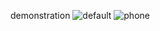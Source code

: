 demonstration
![default](https://github.com/user-attachments/assets/1b6e799d-4874-4594-8681-093076149e8e)
![phone](https://github.com/user-attachments/assets/e9da3c34-7af7-4365-973e-a2fd9a33ebf8)
